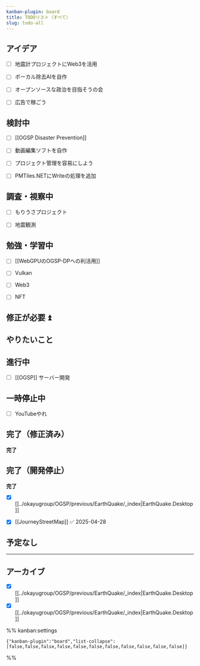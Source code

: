 ```yaml
---
kanban-plugin: board
title: TODOリスト（すべて）
slug: todo-all
---
```


## アイデア

- [ ] 地震計プロジェクトにWeb3を活用
- [ ] ボーカル除去AIを自作
- [ ] オープンソースな政治を目指そうの会
- [ ] 広告で稼ごう


## 検討中

- [ ] [[OGSP Disaster Prevention]]
- [ ] 動画編集ソフトを自作
- [ ] プロジェクト管理を容易にしよう
- [ ] PMTiles.NETにWriteの処理を追加


## 調査・視察中

- [ ] もりうさプロジェクト
- [ ] 地震観測


## 勉強・学習中

- [ ] [[WebGPUのOGSP-DPへの利活用]]
- [ ] Vulkan
- [ ] Web3
- [ ] NFT


## 修正が必要 ⏫



## やりたいこと



## 進行中

- [ ] [[OGSP]] サーバー開発


## 一時停止中

- [ ] YouTubeやれ


## 完了（修正済み）

**完了**


## 完了（開発停止）

**完了**
- [x] [[../okayugroup/OGSP/previous/EarthQuake/_index|EarthQuake.Desktop]]
- [x] [[JourneyStreetMap]] ✅ 2025-04-28


## 予定なし



***

## アーカイブ

- [x] [[../okayugroup/OGSP/previous/EarthQuake/_index|EarthQuake.Desktop]]
- [x] [[../okayugroup/OGSP/previous/EarthQuake/_index|EarthQuake.Desktop]]

%% kanban:settings
```
{"kanban-plugin":"board","list-collapse":[false,false,false,false,false,false,false,false,false,false,false]}
```
%%